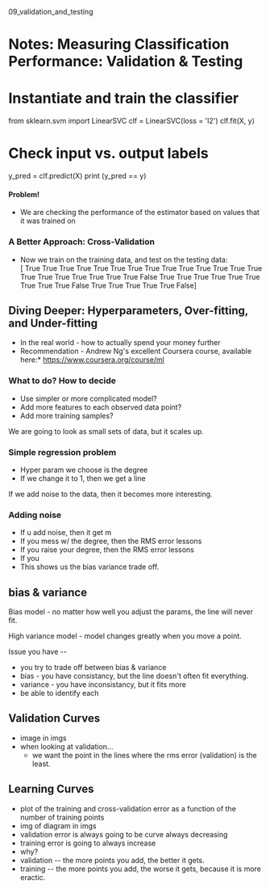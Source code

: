 09_validation_and_testing

# Notes: Measuring Classification Performance: Validation & Testing

# Instantiate and train the classifier
from sklearn.svm import LinearSVC
clf = LinearSVC(loss = 'l2')
clf.fit(X, y)

# Check input vs. output labels
y_pred = clf.predict(X)
print (y_pred == y)

#### Problem!
- We are checking the performance of the estimator based on values that it was trained on


### A Better Approach: Cross-Validation
- Now we train on the training data, and test on the testing data:    
[ True  True  True  True  True  True  True  True  True  True  True  True
  True  True  True  True  True  True  True  True  True False  True  True
  True  True  True  True  True  True  True False  True  True  True  True
  True False]


## Diving Deeper: Hyperparameters, Over-fitting, and Under-fitting
- In the real world - how to actually spend your money further 
- Recommendation - Andrew Ng's excellent
Coursera course, available here:* https://www.coursera.org/course/ml

### What to do? How to decide
- Use simpler or more complicated model?
- Add more features to each observed data point?
- Add more training samples?

We are going to look as small sets of data, but it scales up.

### Simple regression problem
- Hyper param we choose is the degree 
- If we change it to 1, then we get a line

If we add noise to the data, then it becomes more interesting. 
### Adding noise 
- If u add noise, then it get m
- If you mess w/ the degree, then the RMS error lessons
- If you raise your degree, then the RMS error lessons
- If you 
 - This shows us the bias variance trade off. 

## bias & variance

Bias model - no matter how well you adjust the params, the line will never fit.

High variance model - model changes greatly when you move a point.

Issue you have --    
- you try to trade off between bias & variance
- bias - you have consistancy, but the line doesn't often fit everything.
- variance - you have inconsistancy, but it fits more
- be able to identify each 

## Validation Curves
- image in imgs
- when looking at validation...
    - we want the point in the lines where the rms error (validation) is the least.

## Learning Curves
- plot of the training and cross-validation error as a function of the number of training points
- img of diagram in imgs
- validation error is always going to be curve always decreasing
- training error is going to always increase
- why?
- validation -- the more points you add, the better it gets.
- training -- the more points you add, the worse it gets, because it is more eractic. 



